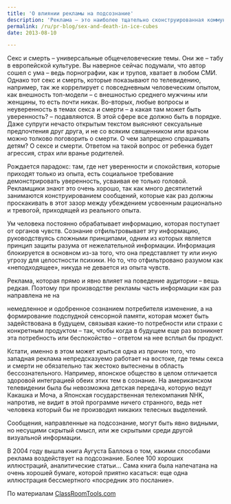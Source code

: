 ```yaml
---
title: 'О влиянии рекламы на подсознание'
description: 'Реклама – это наиболее тщательно сконструированная коммуникация, и самая дорогая. Минута рекламы стоит больше, чем минута фильма, и за ней стоит больше работы. Читая иногда всплывающие описания того, как был сделан тот или иной ролик или принт, можно поразиться тому, как много внимания уделяется каждой детали, сколько вариантов отвергаются в процессе, и тогда уже становится совсем неудивительным тот факт, что многое в рекламе проходит мимо сознания. Просто смыслов слишком много, и полное пояснение к некоторым рекламным продуктам было бы похоже на описание герба древнего европейского рода, где оказывается, дерево с корнями обозначает то, что человек живет там же где родился, а мифические животные – вполне конкретные события. Может быть, обилие символов  - отражение стремления к максимальному охвату, предположения о том, что одна аудитория увидит одно, а другая другое. А может быть, некоторые смыслы предназначены действовать в обход фильтров восприятия.'
permalink: /ru/pr-blog/sex-and-death-in-ice-cubes
date: 2013-08-10

---
```


Секс и смерть – универсальные общечеловеческие темы. Они же – табу в европейской культуре. Вы наверное сейчас подумали, что автор сошел с ума – ведь порнографии, как и трупов, хватает в любом СМИ. Однако тот секс и смерть, которые показывают по телевидению, например, так же коррелирует с повседневным человеческим опытом, как внешность топ-модели – с внешностью среднего мужчины или женщины, то есть почти никак. Во-вторых, любые вопросы и неуверенность в темах секса и смерти – а какая там может быть уверенность? – подавляются. В этой сфере все должно быть в порядке. Даже супруги нечасто открытым текстом выясняют сексуальные предпочтения друг друга, и не со всяким священником или врачом можно толково поговорить о смерти. О чем запрещено спрашивать детям? О сексе и смерти. Ответом на такой вопрос от ребенка будет агрессия, страх или вранье родителей.

Рождается парадокс: там, где нет уверенности и спокойствия, которые приходят только из опыта, есть социальное требование демонстрировать уверенность, усваивая ее только головой. Рекламщики знают это очень хорошо, так как много десятилетий занимаются конструированием сообщений, которые как раз должны проскакивать в этот зазор между убеждением усвоенным рационально и тревогой, приходящей из реального опыта.

Ум человека постоянно обрабатывает информацию, которая поступает от органов чувств. Сознание отфильтровывает эту информацию, руководствуясь сложными принципами, одним из которых является принцип защиты разума от нежелательной информации. Информация блокируется в основном из-за того, что она представляет ту или иную угрозу для целостности психики. Но то, что отфильтровано разумом как «неподходящее», никуда не девается из опыта чувств.

Реклама, которая прямо и явно влияет на поведение аудитории – вещь редкая. Поэтому при производстве рекламы часть информации как раз направлена не на

немедленное и одобренное сознанием потребителя изменение, а на формирование подспудной сенсорной памяти, которая может быть задействована в будущем, связывая какие-то потребности или страхи с конкретным продуктом – так, чтобы когда в будущем еще раз возникнет эта потребность или беспокойство – ответом на нее всплыл бы продукт.

Кстати, именно в этом может крыться одна из причин того, что западная реклама непредсказуемо работает на востоке, где темы секса и смерти не обязательно так жестоко вытеснены в область бессознательного. Например, японское общество в целом отличается здоровой интеграцией обеих этих тем в сознание. На американском телевидении была бы невозможна детская передача, которую ведут Какашка и Моча, а Японская государственная телекомпания NHK, напротив, не видит в этой программе ничего странного, ведь нет человека который бы  не производил никаких телесных выделений.

Сообщения, направленные на подсознание, могут быть явно видными, но несущими скрытый смысл, или же скрытыми среди другой визуальной информации.

В 2004 году вышла книга Аугуста Баллока о том, какими способами реклама воздействует на подсознание. Более 100 хороших иллюстраций, аналитические статьи… Сама книга была напечатана на очень хорошей бумаге, которой приятно касаться: еще одна иллюстрация бессмертного  «посредник это послание».

По материалам <a href="https://www.classroomtools.com/sublimad.htm">ClassRoomTools.com</a>

